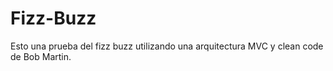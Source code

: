 # Fizz-Buzz
Esto una prueba del fizz buzz utilizando una arquitectura MVC y clean code de Bob Martin.
